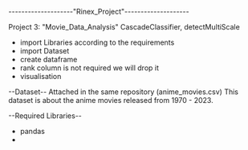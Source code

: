 --------------------"Rinex_Project"--------------------

Project 3: "Movie_Data_Analysis"
CascadeClassifier, detectMultiScale

- import Libraries according to the requirements
- import Dataset
- create dataframe
- rank column is not required we will drop it
- visualisation


--Dataset--
Attached in the same repository (anime_movies.csv)
This dataset is about the anime movies released from 1970 - 2023.

--Required Libraries--

- pandas
- 
